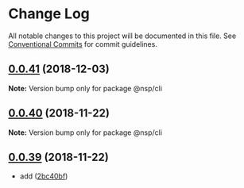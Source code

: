 # Change Log

All notable changes to this project will be documented in this file.
See [Conventional Commits](https://conventionalcommits.org) for commit guidelines.

## [0.0.41](https://github.com/BarryYan/nsp/compare/@nsp/cli@0.0.40...@nsp/cli@0.0.41) (2018-12-03)

**Note:** Version bump only for package @nsp/cli





## [0.0.40](https://github.com/BarryYan/nsp/compare/@nsp/cli@0.0.39...@nsp/cli@0.0.40) (2018-11-22)

**Note:** Version bump only for package @nsp/cli





## [0.0.39](https://github.com/BarryYan/nsp/compare/@nsp/cli@0.0.38...@nsp/cli@0.0.39) (2018-11-22)


* add ([2bc40bf](https://github.com/BarryYan/nsp/commit/2bc40bf))
